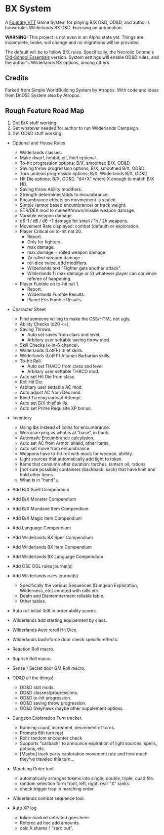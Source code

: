 # BX System

A [Foundry VTT](https://foundryvtt.com/) Game System for playing B/X D&D, OD&D,
and author's houserules Wilderlands BX D&D. Focusing on automation.

__WARNING:__ This project is not even in an Alpha state yet. Things are incomplete, broke, will change and no migrations will be provided.

The default will be to follow B/X rules. Specifically, the Necrotic
Gnome's [Old-School Essentials](https://necroticgnome.com/collections/old-school-essentials) version.
System settings will enable OD&D rules, and the author's Wilderlands BX options, among others.


## Credits

Forked from Simple WorldBuilding System by Atropos.
With code and ideas from DnD5E System also by Atropos.


## Rough Feature Road Map

1. Get B/X stuff working.
2. Get whatever needed for author to run Wilderlands Campaign.
3. Get OD&D stuff working.

  - Optional and House Rules
    + Wilderlands classes.
    + Make dwarf, hobbit, elf, thief optional.
    + To-hit progression options; B/X, smoothed B/X, OD&D.
    + Saving throw progression options; B/X, smoothed B/X, OD&D.
    + Turn undead progression options; B/X, Wilderlands B/X, OD&D.
    + Hit Die options; B/X, OD&D, "d4+X" where X enough to match B/X HD.
    + Saving throw Ability modifiers.
    + Strength determines/adds to encumbrance.
    - Encumbrance effects on movmement is scaled.
    - Simple (armor based encumbrance) or track weight.
    - STR/DEX mod to melee/thrown/missile weapon damage.
    - Variable weapon damage.
    - d6-1 / d6 / d6 +1 damage for small / 1h / 2h weapons.
    - Movement Rate displayed: combat (default) or exploration.
    - Player Critical on to-hit nat 20.
      + Report.
      - Only for fighters.
      - max damage.
      - max damage + rolled weapon damage.
      - 2x rolled weapon damage.
      - roll dice twice, add modifiers.
      - Wilderlands text "Fighter gets another attack".
      - Wilderlands 1) max damage or 2) whatever player can convince referee of happening.
    - Player Fumble on to-hit nat 1.
      + Report.
      - Wilderlands Fumble Results.
      - Planet Eris Fumble Results.

  - Character Sheet
    - Find someone willing to make the CSS/HTML not ugly.
    + Ability Checks (d20 <=).
    + Saving Throws.
      + Auto set saves from class and level.
      + Arbitary user settable saving throw mod.
    + Skill Checks (x-in-6 chance).
    + Wilderlands (LotFP) thief skills.
    + Wilderlands (LotFP) Altanan Barbarian skills.
    + To-hit Roll.
      + Auto set THACO from class and level
      + Arbitary user settable THACO mod.
    + Auto set Hit Die from class.
    + Roll Hit Die.
    + Arbitary user settable AC mod.
    + Auto adjust AC from Dex mod.
    + Blind Turning undead Attempt.
    - Auto set B/X thief skills.
    - Auto set Prime Requisite XP bonus.

  - Inventory
    - Using lbs instead of coins for encumbrance.
    - Worn/carrying vs what is at "base", in bank.
    - Automatic Encumbrance calculation.
    - Auto set AC from Armor, shield, other items.
    - Auto set move from encumbrance.
    - Weapons have to-hit roll with mods for weapon, ablility.
    - Light sources that automatically add light to token.
    - Items that consume after duration: torches, lantern oil, rations
    - [not sure possible] containers (backback, sack) that have limit and hold other items.
    - What is in "hand"s.

  - Add B/X Spell Compendium
  - Add B/X Monster Compendium
  - Add B/X Mundane Item Compendium
  - Add B/X Magic Item Compendium
  - Add Language Compendium
  - Add Wilderlands BX Spell Compendium
  - Add Wilderlands BX Item Compendium
  - Add Wilderlands BX Language Compendium
  - Add OSE OGL rules journal(s)
  - Add Wilderlands rules journal(s)
    - Specifically the various Sequences (Dungeon Exploration, Wilderness, etc) annoted with rolls etc.
    - Death and Dismemberment rollable table.
    - Other tables.

  - Auto roll initial 3d6 in order ability scores.
  - Wilderlands add starting equipement by class.
  - Wilderlands Auto reroll Hit Dice.
  - Wilderlands bash/force door check specific effects.
  - Reaction Roll macro.
  - Suprise Roll macro.
  - Sense / Secret door GM Roll macro.

  - OD&D all the things!
    - OD&D stat mods.
    - OD&D classes/progressions.
    - OD&D to-hit progression.
    - OD&D saving throw progression.
    - OD&D Greyhawk maybe other supplement options.

  - Dungeon Exploration Turn tracker.
    - Running count, increment, decrement of turns.
    - Prompts 6th turn rest
    - Rolls random encounter check
    - Supports "callback" to announce expiration of light sources, spells, potions, etc.
    - [Maybe] track party exploration movement rate and how much they've traveled this turn...

  - Marching Order tool.
    - automatically arranges tokens into single, double, triple, quad file.
    - random selection form front, left, right, rear "X" ranks.
    - check trigger trap in marching order

  - Wilderlands combat sequence tool.

  - Auto XP log
    - token marked defeated goes here.
    - Referee ad hoc add amounts.
    - calc X shares / "zero out".
